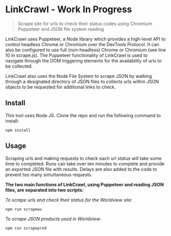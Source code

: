 
# LinkCrawl - Work In Progress

> Scrape site for urls to check their status codes using Chromium Puppeteer and JSON file system reading


LinkCrawl uses Puppeteer, a Node library which provides a high-level API to control headless Chrome or Chromium over the DevTools Protocol. It can also be configured to use full (non-headless) Chrome or Chromium (see line 10 in scrape.js). The Puppeteer functionality of LinkCrawl is used to navigate through the DOM triggering elements for the availability of urls to be collected.

LinkCrawl also uses the Node File System to scrape JSON by walking through a designated directory of JSON files to collects urls within JSON objects to be requested for additional links to check.


## Install

This tool uses Node JS. Clone the repo and run the following command to install:
```
npm install
```


## Usage

Scraping urls and making requests to check each url status will take some time to completed. Runs can take over ten minutes to complete and provide an exported JSON file with results. Delays are also added to the code to prevent too many simultaneous requests.  

**The two main functions of LinkCrawl, using Puppeteer and reading JSON files, are separated into two scripts:**

*To scrape urls and check their status for the Worldview site:*

```
npm run scrapewv
```

*To scrape JSON products used in Worldview:*

```
npm run scrapeprod
```
